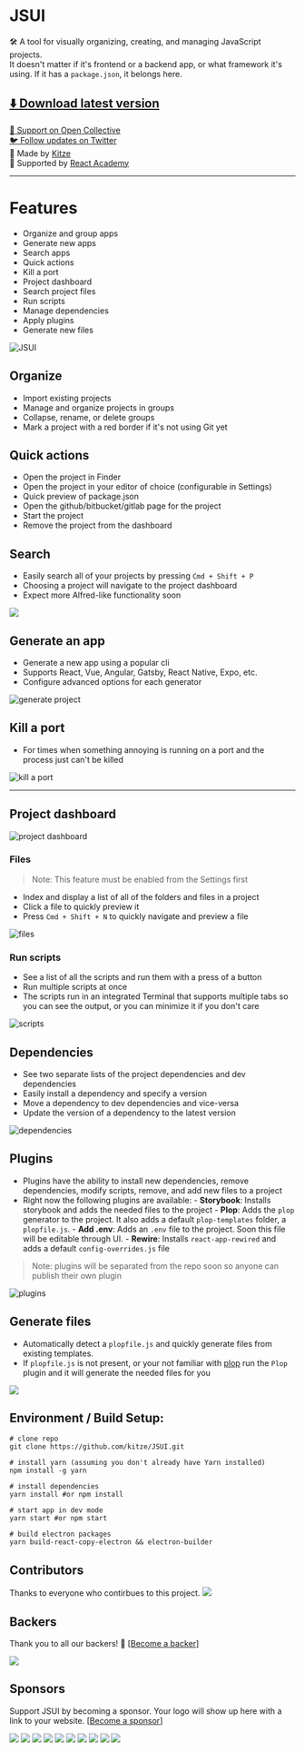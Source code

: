 # JSUI

🛠 A tool for visually organizing, creating, and managing JavaScript projects.  
It doesn't matter if it's frontend or a backend app, or what framework it's using. If it has a `package.json`, it belongs here.

## [⬇️ Download latest version](https://github.com/kitze/JSUI/releases/latest)

[💸 Support on Open Collective](https://opencollective.com/jsui)  
[🐦 Follow updates on Twitter](https://twitter.com/jsui_app)  
🙌️ Made by [Kitze](https://twitter.com/thekitze)  
🏫️ Supported by [React Academy](https://reactacademy.io)

---

# Features

- Organize and group apps
- Generate new apps
- Search apps
- Quick actions
- Kill a port
- Project dashboard
- Search project files
- Run scripts
- Manage dependencies
- Apply plugins
- Generate new files

![JSUI](https://i.imgur.com/tDHfoRV.png)

## Organize

- Import existing projects
- Manage and organize projects in groups
- Collapse, rename, or delete groups
- Mark a project with a red border if it's not using Git yet

## Quick actions

- Open the project in Finder
- Open the project in your editor of choice (configurable in Settings)
- Quick preview of package.json
- Open the github/bitbucket/gitlab page for the project
- Start the project
- Remove the project from the dashboard

## Search

- Easily search all of your projects by pressing `Cmd + Shift + P`
- Choosing a project will navigate to the project dashboard
- Expect more Alfred-like functionality soon

![](https://i.imgur.com/XwYX8EE.gif)

## Generate an app

- Generate a new app using a popular cli
- Supports React, Vue, Angular, Gatsby, React Native, Expo, etc.
- Configure advanced options for each generator

![generate project](https://i.imgur.com/mCIkz1t.gif)

## Kill a port

- For times when something annoying is running on a port and the process just can't be killed

![kill a port](https://i.imgur.com/OvrnaFU.gif)

---

## Project dashboard

![project dashboard](https://i.imgur.com/UPJOmcC.png)

### Files

> Note: This feature must be enabled from the Settings first

- Index and display a list of all of the folders and files in a project
- Click a file to quickly preview it
- Press `Cmd + Shift + N` to quickly navigate and preview a file

![files](https://i.imgur.com/yuyleHe.gif)

### Run scripts

- See a list of all the scripts and run them with a press of a button
- Run multiple scripts at once
- The scripts run in an integrated Terminal that supports multiple tabs so you can see the output, or you can minimize it if you don't care

![scripts](https://i.imgur.com/bdtrVK4.gif)

## Dependencies

- See two separate lists of the project dependencies and dev dependencies
- Easily install a dependency and specify a version
- Move a dependency to dev dependencies and vice-versa
- Update the version of a dependency to the latest version

![dependencies](https://i.imgur.com/LxQe2mf.gif)

## Plugins

- Plugins have the ability to install new dependencies, remove dependencies, modify scripts, remove, and add new files to a project
- Right now the following plugins are available: - **Storybook**: Installs storybook and adds the needed files to the project - **Plop**: Adds the `plop` generator to the project. It also adds a default `plop-templates` folder, a `plopfile.js`. - **Add .env**: Adds an `.env` file to the project. Soon this file will be editable through UI. - **Rewire**: Installs `react-app-rewired` and adds a default `config-overrides.js` file

> Note: plugins will be separated from the repo soon so anyone can publish their own plugin

![plugins](https://i.imgur.com/83OaMMM.gif)

## Generate files

- Automatically detect a `plopfile.js` and quickly generate files from existing templates.
- If `plopfile.js` is not present, or your not familiar with [plop](https://github.com/amwmedia/plop) run the `Plop` plugin and it will generate the needed files for you

![](https://i.imgur.com/nJQsQwE.gif)

## Environment / Build Setup:

```
# clone repo
git clone https://github.com/kitze/JSUI.git

# install yarn (assuming you don't already have Yarn installed)
npm install -g yarn

# install dependencies
yarn install #or npm install

# start app in dev mode
yarn start #or npm start

# build electron packages
yarn build-react-copy-electron && electron-builder
```

## Contributors

Thanks to everyone who contirbues to this project.
<a href="https://github.com/kitze/jsui/graphs/contributors"><img src="https://opencollective.com/jsui/contributors.svg?width=890" /></a>

## Backers

Thank you to all our backers! 🙏 [[Become a backer](https://opencollective.com/jsui#backer)]

<a href="https://opencollective.com/jsui#backers" target="_blank"><img src="https://opencollective.com/jsui/backers.svg?width=890"></a>

## Sponsors

Support JSUI by becoming a sponsor. Your logo will show up here with a link to your website. [[Become a sponsor](https://opencollective.com/jsui#sponsor)]

<a href="https://opencollective.com/jsui/sponsor/0/website" target="_blank"><img src="https://opencollective.com/jsui/sponsor/0/avatar.svg"></a>
<a href="https://opencollective.com/jsui/sponsor/1/website" target="_blank"><img src="https://opencollective.com/jsui/sponsor/1/avatar.svg"></a>
<a href="https://opencollective.com/jsui/sponsor/2/website" target="_blank"><img src="https://opencollective.com/jsui/sponsor/2/avatar.svg"></a>
<a href="https://opencollective.com/jsui/sponsor/3/website" target="_blank"><img src="https://opencollective.com/jsui/sponsor/3/avatar.svg"></a>
<a href="https://opencollective.com/jsui/sponsor/4/website" target="_blank"><img src="https://opencollective.com/jsui/sponsor/4/avatar.svg"></a>
<a href="https://opencollective.com/jsui/sponsor/5/website" target="_blank"><img src="https://opencollective.com/jsui/sponsor/5/avatar.svg"></a>
<a href="https://opencollective.com/jsui/sponsor/6/website" target="_blank"><img src="https://opencollective.com/jsui/sponsor/6/avatar.svg"></a>
<a href="https://opencollective.com/jsui/sponsor/7/website" target="_blank"><img src="https://opencollective.com/jsui/sponsor/7/avatar.svg"></a>
<a href="https://opencollective.com/jsui/sponsor/8/website" target="_blank"><img src="https://opencollective.com/jsui/sponsor/8/avatar.svg"></a>
<a href="https://opencollective.com/jsui/sponsor/9/website" target="_blank"><img src="https://opencollective.com/jsui/sponsor/9/avatar.svg"></a>

